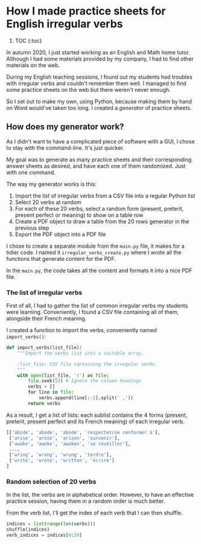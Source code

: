 # How I made practice sheets for English irregular verbs #

1. TOC {:toc}

In autumn 2020, I just started working as an English and Math home tutor. Although I had some
materials provided by my company, I had to find other materials on the web.

During my English teaching sessions, I found out my students had troubles with irregular verbs and
couldn't remember them well. I managed to find some practice sheets on the web but there weren't
never enough.

So I set out to make my own, using Python, because making them by hand on Word would've taken too
long. I created a _generator_ of practice sheets.

## How does my generator work? ##

As I didn't want to have a complicated piece of software with a GUI, I chose to stay with the
command-line. It's just quicker.

My goal was to generate as many practice sheets and their corresponding answer sheets as desired,
and have each one of them randomized. Just with one command.

The way my generator works is this:

1. Import the list of irregular verbs from a CSV file into a regular Python list
2. Select 20 verbs at random
3. For each of these 20 verbs, select a random form (present, preterit, present perfect or meaning)
to show on a table row
4. Create a PDF object to draw a table from the 20 rows generator in the previous step
5. Export the PDF object into a PDF file

I chose to create a separate module from the `main.py` file, it makes for a tidier code. I named it
`irregular_verbs_create.py` where I wrote all the functions that generate content for the PDF.

In the `main.py`, the code takes all the content and formats it into a nice PDF file.

### The list of irregular verbs ###

First of all, I had to gather the list of common irregular verbs my students were learning.
Conveniently, I found a CSV file containing all of them, alongside their French meaning.

I created a function to import the verbs, conveniently named `import_verbs()`:

```python
def import_verbs(list_file):
    """Import the verbs list into a suitable array.

    :list_file: CSV file containing the irregular verbs.
    """
    with open(list_file, 'r') as file:
        file.seek(53) # Ignore the column headings
        verbs = []
        for line in file:
            verbs.append(line[:-2].split(' ,'))
        return verbs
```

As a result, I get a list of lists: each sublist contains the 4 forms (present, preterit, present
perfect and its French meaning) of each irregular verb.

```bash
[['abide', 'abode', 'abode', 'respecter/se conformer à'],
 ['arise', 'arose', 'arisen', 'survenir'],
 ['awake', 'awoke', 'awoken', 'se réveiller'],
 ...,
 ['wring', 'wrang', 'wrung', 'tordre'],
 ['write', 'wrote', 'written', 'écrire']
]
```

### Random selection of 20 verbs ###

In the list, the verbs are in alphabetical order. However, to have an effective practice session,
having them in a random order is much better. 

From the verb list, I'll get the index of each verb that I can then shuffle.

```python
indices = list(range(len(verbs)))
shuffle(indices)
verb_indices = indices[0:20]
```
